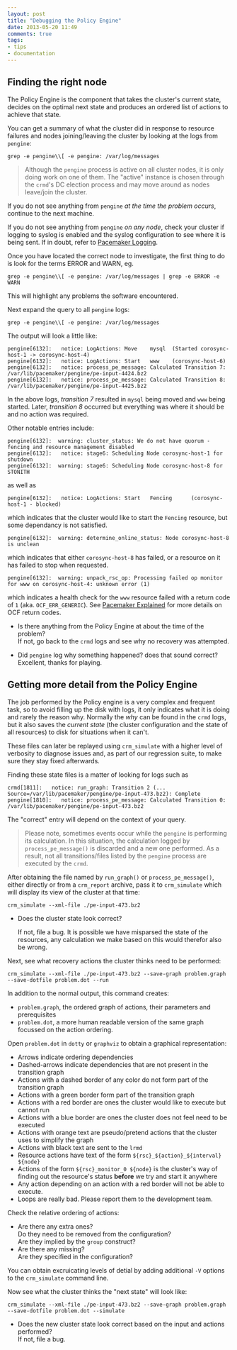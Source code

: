 ```yaml
---
layout: post
title: "Debugging the Policy Engine"
date: 2013-05-20 11:49
comments: true
tags:
- tips
- documentation
---
```


## Finding the right node

The Policy Engine is the component that takes the cluster's current
state, decides on the optimal next state and produces an ordered list
of actions to achieve that state.

You can get a summary of what the cluster did in response to resource
failures and nodes joining/leaving the cluster by looking at the logs
from `pengine`:

    grep -e pengine\\[ -e pengine: /var/log/messages

> Although the `pengine` process is active on all cluster nodes, it is
> only doing work on one of them.  The "active" instance is chosen
> through the `crmd`'s DC election process and may move around as
> nodes leave/join the cluster.

If you do not see anything from `pengine` *at the time the problem
occurs*, continue to the next machine.

If you do not see anything from `pengine` *on any node*, check your
cluster if logging to syslog is enabled and the syslog configuration
to see where it is being sent.  If in doubt, refer to [Pacemaker Logging](/blog/2013/pacemaker-logging/).

Once you have located the correct node to investigate, the first thing
to do is look for the terms ERROR and WARN, eg.

    grep -e pengine\\[ -e pengine: /var/log/messages | grep -e ERROR -e WARN

This will highlight any problems the software encountered.

Next expand the query to all `pengine` logs:

    grep -e pengine\\[ -e pengine: /var/log/messages

The output will look a little like:

    pengine[6132]:   notice: LogActions: Move	 mysql	(Started corosync-host-1 -> corosync-host-4)
    pengine[6132]:   notice: LogActions: Start   www	(corosync-host-6)
    pengine[6132]:   notice: process_pe_message: Calculated Transition 7: /var/lib/pacemaker/pengine/pe-input-4424.bz2
    pengine[6132]:   notice: process_pe_message: Calculated Transition 8: /var/lib/pacemaker/pengine/pe-input-4425.bz2

In the above logs, *transition 7* resulted in `mysql` being moved and `www` being started.
Later, *transition 8* occurred but everything was where it should be and no action was required.

Other notable entries include:

    pengine[6132]:  warning: cluster_status: We do not have quorum - fencing and resource management disabled
    pengine[6132]:   notice: stage6: Scheduling Node corosync-host-1 for shutdown
    pengine[6132]:  warning: stage6: Scheduling Node corosync-host-8 for STONITH

as well as

    pengine[6132]:   notice: LogActions: Start   Fencing      (corosync-host-1 - blocked)

which indicates that the cluster would like to start the `Fencing` resource, but some dependancy is not satisfied.

    pengine[6132]:  warning: determine_online_status: Node corosync-host-8 is unclean

which indicates that either `corosync-host-8` has failed, or a resource on it has failed to stop when requested.

    pengine[6132]:  warning: unpack_rsc_op: Processing failed op monitor for www on corosync-host-4: unknown error (1)

which indicates a health check for the `www` resource failed with a
return code of `1` (aka. `OCF_ERR_GENERIC`).  See [Pacemaker Explained](http://clusterlabs.org/doc/en-US/Pacemaker/1.1-plugin/html/Pacemaker_Explained/s-ocf-return-codes.html)
for more details on OCF return codes.

- Is there anything from the Policy Engine at about the time of the problem?  
  If not, go back to the `crmd` logs and see why no recovery was attempted.

- Did `pengine` log why something happened? does that sound correct?  
  Excellent, thanks for playing.

## Getting more detail from the Policy Engine

The job performed by the Policy engine is a very complex and frequent
task, so to avoid filling up the disk with logs, it only indicates
what it is doing and rarely the reason why.  Normally the *why* can be
found in the `crmd` logs, but it also saves the *current state* (the
cluster configuration and the state of all resources) to disk for
situations when it can't.

These files can later be replayed using `crm_simulate` with a higher
level of verbosity to diagnose issues and, as part of our regression
suite, to make sure they stay fixed afterwards.

Finding these state files is a matter of looking for logs such as

    crmd[1811]:   notice: run_graph: Transition 2 (... Source=/var/lib/pacemaker/pengine/pe-input-473.bz2): Complete
    pengine[1810]:   notice: process_pe_message: Calculated Transition 0: /var/lib/pacemaker/pengine/pe-input-473.bz2

The "correct" entry will depend on the context of your query.

> Please note, sometimes events occur while the `pengine` is
> performing its calculation.  In this situation, the calculation
> logged by `process_pe_message()` is discarded and a new one
> performed.
> As a result, not all transitions/files listed by the
> `pengine` process are executed by the `crmd`.

After obtaining the file named by `run_graph()` or
`process_pe_message()`, either directly or from a `crm_report`
archive, pass it to `crm_simulate` which will display its view of the
cluster at that time:

    crm_simulate --xml-file ./pe-input-473.bz2

- Does the cluster state look correct?  

  If not, file a bug.  It is possible we have misparsed the state of
  the resources, any calculation we make based on this would therefor
  also be wrong.

Next, see what recovery actions the cluster thinks need to be performed:

    crm_simulate --xml-file ./pe-input-473.bz2 --save-graph problem.graph --save-dotfile problem.dot --run

In addition to the normal output, this command creates:

- `problem.graph`, the ordered graph of actions, their parameters and prerequisites
- `problem.dot`, a more human readable version of the same graph focussed on the action ordering.

Open `problem.dot` in `dotty` or `graphviz` to obtain a graphical representation:

* Arrows indicate ordering dependencies
* Dashed-arrows indicate dependencies that are not present in the transition graph
* Actions with a dashed border of any color do not form part of the transition graph
* Actions with a green border form part of the transition graph
* Actions with a red border are ones the cluster would like to execute but cannot run
* Actions with a blue border are ones the cluster does not feel need to be executed
* Actions with orange text are pseudo/pretend actions that the cluster uses to simplify the graph
* Actions with black text are sent to the `lrmd`
* Resource actions have text of the form `${rsc}_${action}_${interval} ${node}`
* Actions of the form `${rsc}_monitor_0 ${node}` is the cluster's way
  of finding out the resource's status **before** we try and start it
  anywhere
* Any action depending on an action with a red border will not be able to execute.
* Loops are really bad. Please report them to the development team.

Check the relative ordering of actions:

- Are there any extra ones?  
  Do they need to be removed from the configuration?  
  Are they implied by the `group` construct?  
- Are there any missing?  
  Are they specified in the configuration?

You can obtain excruicating levels of detial by adding additional `-V` options to the `crm_simulate` command line.

Now see what the cluster thinks the "next state" will look like:

    crm_simulate --xml-file ./pe-input-473.bz2 --save-graph problem.graph --save-dotfile problem.dot --simulate

- Does the new cluster state look correct based on the input and actions performed?  
  If not, file a bug.
